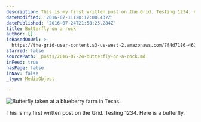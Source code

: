 ```yaml
---
description: This is my first written post on the Grid. Testing 1234. Here is a butterfly.
dateModified: '2016-07-11T20:12:00.437Z'
datePublished: '2016-07-24T21:58:25.284Z'
title: Butterfly on a rock
author: []
isBasedOnUrl: >-
  https://the-grid-user-content.s3-us-west-2.amazonaws.com/7f4d7186-462c-4e2e-a6c9-a4869a8e789e.jpg
starred: false
sourcePath: _posts/2016-07-24-butterfly-on-a-rock.md
inFeed: true
hasPage: false
inNav: false
_type: MediaObject

---
```

![Butterfly taken at a blueberry farm in Texas.](https://the-grid-user-content.s3-us-west-2.amazonaws.com/9f108bf1-0385-4ed6-bcf9-5a8ab20d5be8.jpg)

This is my first written post on the Grid. Testing 1234\. Here is a butterfly.